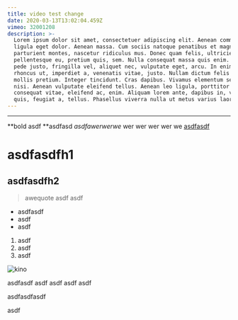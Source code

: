 ```yaml
---
title: video test change
date: 2020-03-13T13:02:04.459Z
vimeo: 32001208
description: >-
  Lorem ipsum dolor sit amet, consectetuer adipiscing elit. Aenean commodo
  ligula eget dolor. Aenean massa. Cum sociis natoque penatibus et magnis dis
  parturient montes, nascetur ridiculus mus. Donec quam felis, ultricies nec,
  pellentesque eu, pretium quis, sem. Nulla consequat massa quis enim. Donec
  pede justo, fringilla vel, aliquet nec, vulputate eget, arcu. In enim justo,
  rhoncus ut, imperdiet a, venenatis vitae, justo. Nullam dictum felis eu pede
  mollis pretium. Integer tincidunt. Cras dapibus. Vivamus elementum semper
  nisi. Aenean vulputate eleifend tellus. Aenean leo ligula, porttitor eu,
  consequat vitae, eleifend ac, enim. Aliquam lorem ante, dapibus in, viverra
  quis, feugiat a, tellus. Phasellus viverra nulla ut metus varius laoreet.
---
```

****

**bold asdf **asdfasd _asdfawerwerwe_ wer wer wer wer we [asdfasdf](http://www.google.de)

# asdfasdfh1

## asdfasdfh2

> awequote asdf asdf 

* asdfasdf
* asdf
* asdf

1. asdf
2. asdf
3. asdf

![](/img/Kinocenter-Giessen-03.jpg "kino")



asdfasdf asdf asdf asdf asdf 

asdfasdfasdf

asdf
